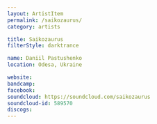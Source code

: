 ```yaml
---
layout: ArtistItem
permalink: /saikozaurus/
category: artists

title: Saikozaurus
filterStyle: darktrance

name: Daniil Pastushenko
location: Odesa, Ukraine

website: 
bandcamp: 
facebook: 
soundcloud: https://soundcloud.com/saikozaurus
soundcloud-id: 589570
discogs: 
---
```

